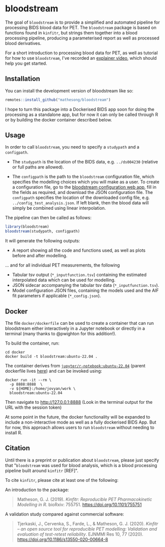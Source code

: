 
# bloodstream

<!-- badges: start -->
<!-- badges: end -->

The goal of `bloodstream` is to provide a simplified and automated pipeline for processing BIDS blood data for PET. The `bloodstream` package is based on functions found in `kinfitr`, but strings them together into a blood processing pipeline, producing a parameterised report as well as processed blood derivatives.

For a short introduction to processing blood data for PET, as well as tutorial for how to use `bloodstream`, I've recorded an [explainer video](https://www.youtube.com/watch?v=Kud6MWYPKxg), which should help you get started.

## Installation

You can install the development version of bloodstream like so:

``` r
remotes::install_github("mathesong/bloodstream")
```

I hope to turn this package into a Dockerised BIDS app soon for doing the processing as a standalone app, but for now it can only be called through R or by building the docker container described below.

## Usage

In order to call `bloodstream`, you need to specify a `studypath` and a `configpath`.  

* The `studypath` is the location of the BIDS data, e.g. `../ds004230`  (relative or full paths are allowed).  

* The `configpath` is the path to the `bloodstream` configuration file, which specifies the modelling choices which you will make as a user.  To create a configuration file, go to the [bloodstream configuration web app](https://mathesong.shinyapps.io/bloodstream_config/), fill in the fields as required, and download the JSON configuration file.  The `configpath` specifies the location of the downloaded config file, e.g. `../config_test_analysis.json`. If left blank, then the blood data will simply be combined using linear interpolation.

The pipeline can then be called as follows:

``` r
library(bloodstream)
bloodstream(studypath, configpath)
```


It will generate the following outputs:

* A report showing all the code and functions used, as well as plots before and after modelling.

... and for all individual PET measurements, the following

* Tabular tsv output (`*_inputfunction.tsv`) containing the estimated interpolated data which can be used for modelling.
* JSON sidecar accompanying the tabular tsv data (`*_inputfunction.tsv`).
* Model configuration JSON files, containing the models used and the AIF fit parameters if applicable (`*_config.json`).

## Docker

The file `docker/dockerfile` can be used to create a container that can run bloodstream either interactively in a Jupyter notebook or directly in a terminal (many thanks to @pwighton for this addition!).

To build the container, run: 

```
cd docker
docker build -t bloodstream:ubuntu-22.04 .
```

The container derives from [`jupyter/r-notebook:ubuntu-22.04`](https://hub.docker.com/r/jupyter/r-notebook) (parent dockerfile lives [here](https://raw.githubusercontent.com/jupyter/docker-stacks/main/images/r-notebook/Dockerfile)) and can be invoked using:

```
docker run -it --rm \
  -p 8888:8888  \
  -v ${HOME}:/home/jovyan/work \
  bloodstream:ubuntu-22.04
```

Then navigate to http://127.0.0.1:8888 (Look in the terminal output for the URL with the session token)

At some point in the future, the docker functionality will be expanded to include a non-interactive mode as well as a fully dockerised BIDS App.  But for now, this approach allows users to run `bloodstream` without needing to install R.


## Citation

Until there is a preprint or publication about `bloodstream`, please just specify that "`bloodstream` was used for blood analysis, which is a blood processing pipeline built around `kinfitr` [REF]".  

To cite `kinfitr`, please cite at least one of the following:

An introduction to the package:

> Matheson, G. J. (2019). *Kinfitr: Reproducible PET Pharmacokinetic Modelling in R*. bioRxiv: 755751. https://doi.org/10.1101/755751


A validation study compared against commercial software:

> Tjerkaski, J., Cervenka, S., Farde, L., & Matheson, G. J. (2020). *Kinfitr – an open source tool for reproducible PET modelling: Validation and evaluation of test-retest reliability*. EJNMMI Res 10, 77 (2020). https://doi.org/10.1186/s13550-020-00664-8
